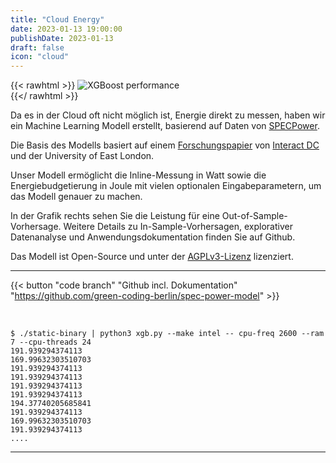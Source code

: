 ```yaml
---
title: "Cloud Energy"
date: 2023-01-13 19:00:00
publishDate: 2023-01-13
draft: false
icon: "cloud"
---
```



{{< rawhtml >}}
<img class="ui big floated right rounded bordered image" src="https://github.com/green-coding-berlin/spec-power-model/raw/main/img/hp_synergy_480_Gen10_Plus.png" alt="XGBoost performance" loading="lazy" style="margin:auto;">
<br>
{{</ rawhtml >}}

Da es in der Cloud oft nicht möglich ist, Energie direkt zu messen, haben wir ein Machine Learning Modell erstellt, basierend auf Daten von [SPECPower](https://www.spec.org/power_ssj2008/).

Die Basis des Modells basiert auf einem [Forschungspapier](https://interactdc.com/static/images/documents/Elsevier_Journal.pdf) von [Interact DC](https://interactdc.com/) und der University of East London.

Unser Modell ermöglicht die Inline-Messung in Watt sowie die Energiebudgetierung in Joule mit vielen optionalen Eingabeparametern, um das Modell genauer zu machen.

In der Grafik rechts sehen Sie die Leistung für eine Out-of-Sample-Vorhersage. Weitere Details zu In-Sample-Vorhersagen, explorativer Datenanalyse und Anwendungsdokumentation finden Sie auf Github.

Das Modell ist Open-Source und unter der [AGPLv3-Lizenz](https://github.com/green-coding-berlin/green-metrics-tool/blob/main/LICENSE) lizenziert.

---
{{< button "code branch" "Github incl. Dokumentation" "https://github.com/green-coding-berlin/spec-power-model" >}}

&nbsp;


```
$ ./static-binary | python3 xgb.py --make intel -- cpu-freq 2600 --ram 7 --cpu-threads 24
191.939294374113
169.99632303510703
191.939294374113
191.939294374113
191.939294374113
191.939294374113
194.37740205685841
191.939294374113
169.99632303510703
191.939294374113
....
```

---
